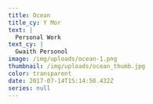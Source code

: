 ```yaml
---
title: Ocean
title_cy: Y Mor
text: |
  Personal Work
text_cy: |
  Gwaith Personol
image: /img/uploads/ocean-1.png
thumbnail: /img/uploads/ocean_thumb.jpg
color: transparent
date: 2017-07-14T15:14:50.432Z
series: null
---
```



